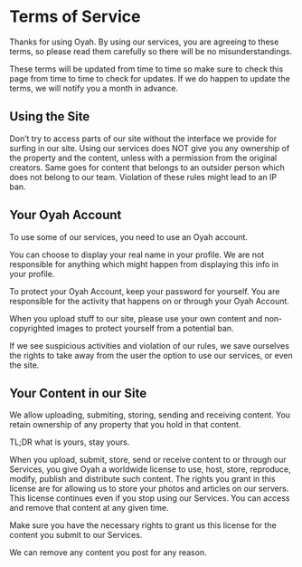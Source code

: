 # Terms of Service

Thanks for using Oyah.
By using our services, you are agreeing to these terms, so please read them carefully so there will be no misunderstandings.

These terms will be updated from time to time so make sure to check this page from time to time to check for updates.
If we do happen to update the terms, we will notify you a month in advance.

## Using the Site

Don’t try to access parts of our site without the interface we provide for surfing in our site.
Using our services does NOT give you any ownership of the property and the content, unless with a permission from the original creators. Same goes for content that belongs to an outsider person which does not belong to our team.
Violation of these rules might lead to an IP ban.

## Your Oyah Account

To use some of our services, you need to use an Oyah account.

You can choose to display your real name in your profile. We are not responsible for anything which might happen from displaying this info in your profile.

To protect your Oyah Account, keep your password for yourself. You are responsible for the activity that happens on or through your Oyah Account.

When you upload stuff to our site, please use your own content and non-copyrighted images to protect yourself from a potential ban.

If we see suspicious activities and violation of our rules, we save ourselves the rights to take away from the user the option to use our services, or even the site.

## Your Content in our Site

We allow uploading, submiting, storing, sending and receiving content. You retain ownership of any property that you hold in that content.

TL;DR what is yours, stay yours.

When you upload, submit, store, send or receive content to or through our Services, you give Oyah a worldwide license to use, host, store, reproduce, modify, publish and distribute such content. The rights you grant in this license are for allowing us to store your photos and articles on our servers.
This license continues even if you stop using our Services. You can access and remove that content at any given time.

Make sure you have the necessary rights to grant us this license for the content you submit to our Services.

We can remove any content you post for any reason.
